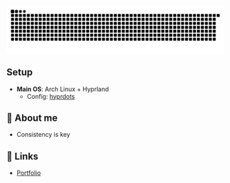 

[![Snake animation](https://raw.githubusercontent.com/ardszsantos/ardszsantos/output/snake.svg)](https://github.com/ardszsantos/ardszsantos)

## **Setup**
- **Main OS**: Arch Linux + Hyprland
  - Config: [hyprdots](https://github.com/prasanthrangan/hyprdots)

## 🌱 **About me**
- Consistency is key <br/>

## 🔗 **Links**
- [Portfolio](https://portifolio-senai.vercel.app/)

